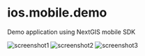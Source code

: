 # ios.mobile.demo
Demo application using NextGIS mobile SDK

![screenshot1](https://github.com/nextgis/ios.mobile.demo/blob/master/screenshots/screenshot1.png?raw=true)  ![screenshot2](https://github.com/nextgis/ios.mobile.demo/blob/master/screenshots/screenshot2.png?raw=true)  ![screenshot3](https://github.com/nextgis/ios.mobile.demo/blob/master/screenshots/screenshot3.png?raw=true)
